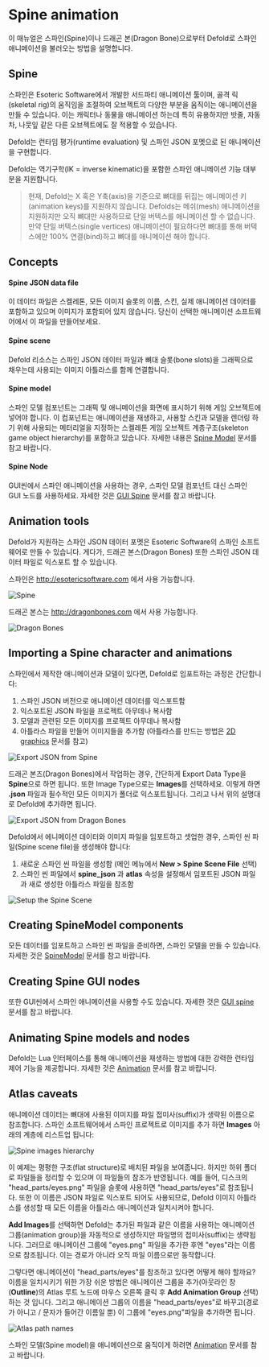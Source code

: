 # Spine animation
이 매뉴얼은 스파인(Spine)이나 드래곤 본(Dragon Bone)으로부터 Defold로 스파인 애니메이션을 불러오는 방법을 설명합니다.

## Spine
스파인은 Esoteric Software에서 개발한 서드파티 애니메이션 툴이며, 골격 릭(skeletal rig)의 움직임을 조절하여 오브젝트의 다양한 부분을 움직이는 애니메이션을 만들 수 있습니다. 이는 캐릭터나 동물을 애니메이션 하는데 특히 유용하지만 밧줄, 자동차, 나뭇잎 같은 다른 오브젝트에도 잘 적용할 수 있습니다.

Defold는 런타임 평가(runtime evaluation) 및 스파인 JSON 포멧으로 된 애니메이션을 구현합니다.

Defold는 역기구학(IK = inverse kinematic)을 포함한 스파인 애니메이션 기능 대부분을 지원합니다.

> 현재, Defold는 X 혹은 Y축(axis)을 기준으로 뼈대를 뒤집는 애니메이션 키(animation keys)를 지원하지 않습니다. Defolds는 메쉬(mesh) 애니메이션을 지원하지만 오직 뼈대만 사용하므로 단일 버텍스를 애니메이션 할 수 없습니다. 만약 단일 버텍스(single vertices) 애니메이션이 필요하다면 뼈대를 통해 버텍스에만 100% 연결(bind)하고 뼈대를 애니메이션 해야 합니다.

## Concepts

#### Spine JSON data file
이 데이터 파일은 스켈레톤, 모든 이미지 슬롯의 이름, 스킨, 실제 애니메이션 데이터를 포함하고 있으며 이미지가 포함되어 있지 않습니다. 당신이 선택한 애니메이션 소프트웨어에서 이 파일을 만들어보세요.
#### Spine scene
Defold 리소스는 스파인 JSON 데이터 파일과 뼈대 슬롯(bone slots)을 그래픽으로 채우는데 사용되는 이미지 아틀라스를 함께 연결합니다.
#### Spine model
스파인 모델 컴포넌트는 그래픽 및 애니메이션을 화면에 표시하기 위해 게임 오브젝트에 넣어야 합니다. 이 컴포넌트는 애니메이션을 재생하고, 사용할 스킨과 모델을 렌더링 하기 위해 사용되는 메터리얼을 지정하는 스켈레톤 게임 오브젝트 계층구조(skeleton game object hierarchy)를 포함하고 있습니다. 자세한 내용은 [Spine Model](/manuals/spinemodel) 문서를 참고 바랍니다.

#### Spine Node
GUI씬에서 스파인 애니메이션을 사용하는 경우, 스파인 모델 컴포넌트 대신 스파인 GUI 노드를 사용하세요. 자세한 것은 [GUI Spine](/manuals/gui-spine) 문서를 참고 바랍니다.

## Animation tools
Defold가 지원하는 스파인 JSON 데이터 포멧은 Esoteric Software의 스파인 소프트웨어로 만들 수 있습니다. 게다가, 드래곤 본스(Dragon Bones) 또한 스파인 JSON 데이터 파일로 익스포트 할 수 있습니다.

스파인은 http://esotericsoftware.com 에서 사용 가능합니다.

![Spine](images/spine/spine.png)

드래곤 본스는 http://dragonbones.com 에서 사용 가능합니다.

![Dragon Bones](images/spine/dragonbones.png)

## Importing a Spine character and animations
스파인에서 제작한 애니메이션과 모델이 있다면, Defold로 임포트하는 과정은 간단합니다:

1. 스파인 JSON 버전으로 애니메이션 데이터를 익스포트함
2. 익스포트된 JSON 파일을 프로젝트 아무데나 복사함
3. 모델과 관련된 모든 이미지를 프로젝트 아무데나 복사함
4. 아틀라스 파일을 만들어 이미지들을 추가함 (아틀라스를 만드는 방법은 [2D graphics](/manuals/2dgraphics) 문서를 참고)

![Export JSON from Spine](images/spine/spine_json_export.png)

드래곤 본즈(Dragon Bones)에서 작업하는 경우, 간단하게 Export Data Type을 **Spine**으로 하면 됩니다. 또한 Image Type으로는 **Images**를 선택하세요. 이렇게 하면 **.json** 파일과 필수적인 모든 이미지가 폴더로 익스포트됩니다. 그리고 나서 위의 설명대로 Defold에 추가하면 됩니다.

![Export JSON from Dragon Bones](images/spine/dragonbones_json_export.png)

Defold에서 에니메이션 데이터와 이미지 파일을 임포트하고 셋업한 경우, 스파인 씬 파일(Spine scene file)을 생성해야 합니다:

1. 새로운 스파인 씬 파일을 생성함 (메인 메뉴에서 **New > Spine Scene File** 선택)
2. 스파인 씬 파일에서 **spine_json** 과 **atlas** 속성을 설정해서 임포트된 JSON 파일과 새로 생성한 아틀라스 파일을 참조함

![Setup the Spine Scene](images/spine/spine_spinescene.png)

## Creating SpineModel components
모든 데이터를 임포트하고 스파인 씬 파일을 준비하면, 스파인 모델을 만들 수 있습니다. 자세한 것은  [SpineModel](/manuals/spinemodel) 문서를 참고 바랍니다.

## Creating Spine GUI nodes
또한 GUI씬에서 스파인 애니메이션을 사용할 수도 있습니다. 자세한 것은 [GUI spine](/manuals/gui-spine) 문서를 참고 바랍니다.

## Animating Spine models and nodes
Defold는 Lua 인터페이스를 통해 애니메이션을 재생하는 방법에 대한 강력한 런타임 제어 기능을 제공합니다. 자세한 것은 [Animation](/manuals/animation) 문서를 참고 바랍니다.

## Atlas caveats
애니메이션 데이터는 뼈대에 사용된 이미지를 파일 접미사(suffix)가 생략된 이름으로 참조합니다. 스파인 소프트웨어에서 스파인 프로젝트로 이미지를 추가 하면 **Images** 아래의 계층에 리스트업 됩니다:

![Spine images hierarchy](images/spine/spine_images.png)

이 예제는 평평한 구조(flat structure)로 배치된 파일을 보여줍니다. 하지만 하위 폴더로 파일들을 정리할 수 있으며 이 파일들의 참조가 반영됩니다. 예를 들어, 디스크의 "head_parts/eyes.png" 파일을 슬롯에 사용하면 "head_parts/eyes"로 참조됩니다. 또한 이 이름은 JSON 파일로 익스포트 되어도 사용되므로, Defold 이미지 아틀라스를 생성할 때 모든 이름을 아틀라스 애니메이션과 일치시켜야 합니다.

**Add Images**를 선택하면 Defold는 추가된 파일과 같은 이름을 사용하는 애니메이션 그룹(animation group)을 자동적으로 생성하지만  파일명의 접미사(suffix)는 생략됩니다. 그러므로 애니메이션 그룹에 "eyes.png" 파일을 추가한 후엔 "eyes"라는 이름으로 참조됩니다. 이는 경로가 아니라 오직 파일 이름으로만 동작합니다.

그렇다면 애니메이션이 "head_parts/eyes"를 참조하고 있다면 어떻게 해야 할까요? 이름을 일치시키기 위한 가장 쉬운 방법은 애니메이션 그룹을 추가(아웃라인 창(**Outline**)의 Atlas 루트 노드에 마우스 오른쪽 클릭 후 **Add Animation Group** 선택)하는 것 입니다. 그리고 애니메이션 그룹의 이름을 "head_parts/eyes"로 바꾸고(경로가 아니고 / 문자가 들어간 이름일 뿐) 이 그룹에 "eyes.png"파일을 추가하면 됩니다.

![Atlas path names](images/spine/spine_atlas_names.png)

스파인 모델(Spine model)을 애니메이션으로 움직이게 하려면  [Animation](/manuals/animation) 문서를 참고 바랍니다.

